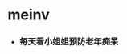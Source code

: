 # meinv 
<html lang="en">  
<head>  
    <meta charset="UTF-8">  
    <meta name="viewport" content="width=device-width, initial-scale=1.0">  
    <title>看美女</title>
	<style>  
	</style>
	<link rel="icon" href="img/kk.png">
</head>  
<body>  
  <ul id="sidebar">
                  <li class="box-b mb20">
                      <span class="arrow-right"></span>
                      <h3 class="title pt10 pl10">
                          <span>每天看小姐姐预防老年痴呆</span>
                      </h3>
                      <div class="zz-list lh200 p10">
                          <style type="text/css">
                              #buttons {
                                  text-align: center;
                                  height: 50px;
                              }
  
                              #switch, #more, #next {
                                  background: #FFF;
                                  background: linear-gradient(to bottom, #FF2,#FB0);
                                  color: #AF2E08;
                                  font-size: 16px;
                                  font-weight: bold;
                                  height: 25px;
                                  padding: 0px 20px;
                                  margin: 0px 5px;
                                  border-radius: 20px;
                              }
                          </style>
                          <section id="main">
                              <video width="100%" height="400px" id="player" src="" controls="" webkit-playsinline="" playsinline="" muted poster="/content/uploadfile/tpl_options//logopic.png" preload="none"></video>
                          </section>
                          <section id="buttons">
                              <button id="switch">连续: 关</button>
                              <button id="next">播放下一个</button>
                              <button id="more" onclick="window.open('https://www.baidu.com/')">前往百度</button>
                          </section>
                          <script>
                              (function(window, document) {
                                  if (top != self) {
                                      window.top.location.replace(self.location.href);
                                  }
                                  var get = function(id) {
                                      return document.getElementById(id);
                                  }
                                  var bind = function(element, event, callback) {
                                      return element.addEventListener(event, callback);
                                  }
                                  var auto = false;
                                  var player = get('player');
                                  var randomm = function() {
                                      player.src = 'http://v.nrzj.vip/video.php?_t=0.0001703800875445527';
                                      player.volume = 0.2;
                                      player.play();
  
                                  }
                                  bind(get('next'), 'click', randomm);
                                  bind(player, 'error', function() {
                                      randomm();
                                  });
                                  bind(get('switch'), 'click', function() {
                                      auto = !auto;
                                      this.innerText = '连续: ' + (auto ? '开' : '关');
                                  });
                                  bind(player, 'ended', function() {
                                      if (auto)
                                          randomm();
                                  });
                              }
                              )(window, document);
                          </script>
                      </div>
                  </li>
              </ul>
</body>  
</html>

